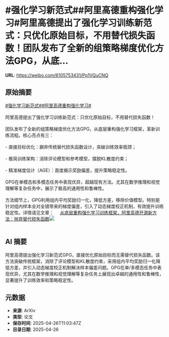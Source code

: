 # #强化学习新范式##阿里高德重构强化学习#阿里高德提出了强化学习训练新范式：只优化原始目标，不用替代损失函数！团队发布了全新的组策略梯度优化方法GPG，从底...

**URL**: https://weibo.com/6105753431/Pp1VQuCNQ

## 原始摘要

<a href="https://m.weibo.cn/search?containerid=231522type%3D1%26t%3D10%26q%3D%23%E5%BC%BA%E5%8C%96%E5%AD%A6%E4%B9%A0%E6%96%B0%E8%8C%83%E5%BC%8F%23&amp;extparam=%23%E5%BC%BA%E5%8C%96%E5%AD%A6%E4%B9%A0%E6%96%B0%E8%8C%83%E5%BC%8F%23" data-hide=""><span class="surl-text">#强化学习新范式#</span></a><a href="https://m.weibo.cn/search?containerid=231522type%3D1%26t%3D10%26q%3D%23%E9%98%BF%E9%87%8C%E9%AB%98%E5%BE%B7%E9%87%8D%E6%9E%84%E5%BC%BA%E5%8C%96%E5%AD%A6%E4%B9%A0%23&amp;extparam=%23%E9%98%BF%E9%87%8C%E9%AB%98%E5%BE%B7%E9%87%8D%E6%9E%84%E5%BC%BA%E5%8C%96%E5%AD%A6%E4%B9%A0%23" data-hide=""><span class="surl-text">#阿里高德重构强化学习#</span></a><br><br>阿里高德提出了强化学习训练新范式：只优化原始目标，不用替代损失函数！<br><br>团队发布了全新的组策略梯度优化方法GPG，从底层重构强化学习框架，革新训练流程。核心亮点有三：<br><br>- 直接目标优化：摒弃传统替代损失函数设计，突破训练效率瓶颈；<br><br>- 极简训练架构：消除评论模型和参考模型，摆脱KL散度约束；<br><br>- 精准梯度估计（AGE）：首度揭示奖励偏差，提升策略稳定性。<br><br>GPG在单模态和多模态任务中表现优异，超越现有方法。尤其在数学推理和视觉理解等复杂任务中，展示了极高的通用性和鲁棒性。<br><br>方法细节上，GPG利用组内平均奖励归一化，降低方差，移除价值模型。特别是针对组内样本全对全错带来的梯度偏差，引入了动态梯度校正机制，有效提升训练稳定性。详情请见文章： <a href="https://weibo.com/ttarticle/p/show?id=2309405159656308998242" data-hide=""><span class="url-icon"><img style="width: 1rem;height: 1rem" src="https://h5.sinaimg.cn/upload/2015/09/25/3/timeline_card_small_article_default.png" referrerpolicy="no-referrer"></span><span class="surl-text">从底层重构强化学习训练框架，阿里高德开源新方法：抛弃替代损失函数</span></a><img style="" src="https://tvax2.sinaimg.cn/large/006Fd7o3gy1i0u3g8vsafj30ls0c9myd.jpg" referrerpolicy="no-referrer"><br><br>

## AI 摘要

阿里高德提出强化学习新范式GPG，直接优化原始目标而无需替代损失函数。该方法突破传统框架，消除了评论模型和KL散度约束，采用组内平均奖励归一化降低方差，并引入动态梯度校正机制解决样本偏差问题。GPG在单/多模态任务中表现优异，尤其在数学推理和视觉理解等复杂任务上展现出卓越的通用性和鲁棒性，显著提升了训练效率和策略稳定性。

## 元数据

- **来源**: ArXiv
- **类型**: 论文
- **保存时间**: 2025-04-26T11:03:47Z
- **目录日期**: 2025-04-26
